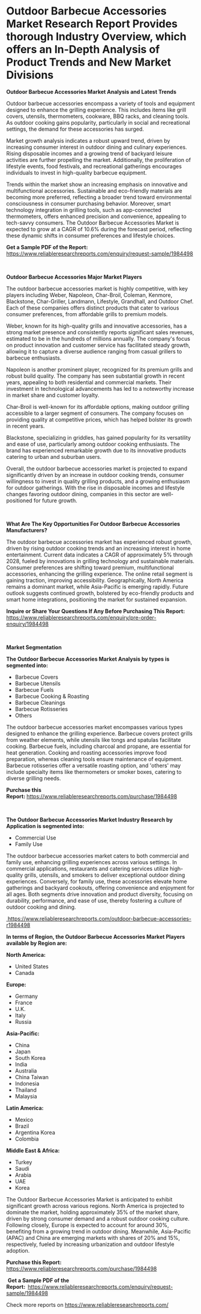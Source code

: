 <p><h1>Outdoor Barbecue Accessories Market Research Report Provides thorough Industry Overview, which offers an In-Depth Analysis of Product Trends and New Market Divisions</h1></p><p><strong>Outdoor Barbecue Accessories Market Analysis and Latest Trends</strong></p>
<p><p>Outdoor barbecue accessories encompass a variety of tools and equipment designed to enhance the grilling experience. This includes items like grill covers, utensils, thermometers, cookware, BBQ racks, and cleaning tools. As outdoor cooking gains popularity, particularly in social and recreational settings, the demand for these accessories has surged.</p><p>Market growth analysis indicates a robust upward trend, driven by increasing consumer interest in outdoor dining and culinary experiences. Rising disposable incomes and a growing trend of backyard leisure activities are further propelling the market. Additionally, the proliferation of lifestyle events, food festivals, and recreational gatherings encourages individuals to invest in high-quality barbecue equipment.</p><p>Trends within the market show an increasing emphasis on innovative and multifunctional accessories. Sustainable and eco-friendly materials are becoming more preferred, reflecting a broader trend toward environmental consciousness in consumer purchasing behavior. Moreover, smart technology integration in grilling tools, such as app-connected thermometers, offers enhanced precision and convenience, appealing to tech-savvy consumers. The Outdoor Barbecue Accessories Market is expected to grow at a CAGR of 10.6% during the forecast period, reflecting these dynamic shifts in consumer preferences and lifestyle choices.</p></p>
<p><strong>Get a Sample PDF of the Report:&nbsp;</strong> <a href="https://www.reliableresearchreports.com/enquiry/request-sample/1984498?utm_campaign=2102&utm_medium=2&utm_source=Github&utm_content=ia&utm_term=08022025&utm_id=outdoor-barbecue-accessories">https://www.reliableresearchreports.com/enquiry/request-sample/1984498</a></p>
<p>&nbsp;</p>
<p><strong>Outdoor Barbecue Accessories Major Market Players</strong></p>
<p><p>The outdoor barbecue accessories market is highly competitive, with key players including Weber, Napoleon, Char-Broil, Coleman, Kenmore, Blackstone, Char-Griller, Landmann, Lifestyle, Grandhall, and Outdoor Chef. Each of these companies offers distinct products that cater to various consumer preferences, from affordable grills to premium models.</p><p>Weber, known for its high-quality grills and innovative accessories, has a strong market presence and consistently reports significant sales revenues, estimated to be in the hundreds of millions annually. The company's focus on product innovation and customer service has facilitated steady growth, allowing it to capture a diverse audience ranging from casual grillers to barbecue enthusiasts. </p><p>Napoleon is another prominent player, recognized for its premium grills and robust build quality. The company has seen substantial growth in recent years, appealing to both residential and commercial markets. Their investment in technological advancements has led to a noteworthy increase in market share and customer loyalty.</p><p>Char-Broil is well-known for its affordable options, making outdoor grilling accessible to a larger segment of consumers. The company focuses on providing quality at competitive prices, which has helped bolster its growth in recent years.</p><p>Blackstone, specializing in griddles, has gained popularity for its versatility and ease of use, particularly among outdoor cooking enthusiasts. The brand has experienced remarkable growth due to its innovative products catering to urban and suburban users.</p><p>Overall, the outdoor barbecue accessories market is projected to expand significantly driven by an increase in outdoor cooking trends, consumer willingness to invest in quality grilling products, and a growing enthusiasm for outdoor gatherings. With the rise in disposable incomes and lifestyle changes favoring outdoor dining, companies in this sector are well-positioned for future growth.</p></p>
<p>&nbsp;</p>
<p><strong>What Are The Key Opportunities For Outdoor Barbecue Accessories Manufacturers?</strong></p>
<p><p>The outdoor barbecue accessories market has experienced robust growth, driven by rising outdoor cooking trends and an increasing interest in home entertainment. Current data indicates a CAGR of approximately 5% through 2028, fueled by innovations in grilling technology and sustainable materials. Consumer preferences are shifting toward premium, multifunctional accessories, enhancing the grilling experience. The online retail segment is gaining traction, improving accessibility. Geographically, North America remains a dominant market, while Asia-Pacific is emerging rapidly. Future outlook suggests continued growth, bolstered by eco-friendly products and smart home integrations, positioning the market for sustained expansion.</p></p>
<p><strong>Inquire or Share Your Questions If Any Before Purchasing This Report:</strong> <a href="https://www.reliableresearchreports.com/enquiry/pre-order-enquiry/1984498?utm_campaign=2102&utm_medium=2&utm_source=Github&utm_content=ia&utm_term=08022025&utm_id=outdoor-barbecue-accessories">https://www.reliableresearchreports.com/enquiry/pre-order-enquiry/1984498</a></p>
<p>&nbsp;</p>
<p><strong>Market Segmentation</strong></p>
<p><strong>The Outdoor Barbecue Accessories Market Analysis by types is segmented into:</strong></p>
<p><ul><li>Barbecue Covers</li><li>Barbecue Utensils</li><li>Barbecue Fuels</li><li>Barbecue Cooking & Roasting</li><li>Barbecue Cleanings</li><li>Barbecue Rotisseries</li><li>Others</li></ul></p>
<p><p>The outdoor barbecue accessories market encompasses various types designed to enhance the grilling experience. Barbecue covers protect grills from weather elements, while utensils like tongs and spatulas facilitate cooking. Barbecue fuels, including charcoal and propane, are essential for heat generation. Cooking and roasting accessories improve food preparation, whereas cleaning tools ensure maintenance of equipment. Barbecue rotisseries offer a versatile roasting option, and 'others' may include specialty items like thermometers or smoker boxes, catering to diverse grilling needs.</p></p>
<p><strong>Purchase this Report:&nbsp;</strong><a href="https://www.reliableresearchreports.com/purchase/1984498?utm_campaign=2102&utm_medium=2&utm_source=Github&utm_content=ia&utm_term=08022025&utm_id=outdoor-barbecue-accessories">https://www.reliableresearchreports.com/purchase/1984498</a></p>
<p>&nbsp;</p>
<p><strong>The Outdoor Barbecue Accessories Market Industry Research by Application is segmented into:</strong></p>
<p><ul><li>Commercial Use</li><li>Family Use</li></ul></p>
<p><p>The outdoor barbecue accessories market caters to both commercial and family use, enhancing grilling experiences across various settings. In commercial applications, restaurants and catering services utilize high-quality grills, utensils, and smokers to deliver exceptional outdoor dining experiences. Conversely, for family use, these accessories elevate home gatherings and backyard cookouts, offering convenience and enjoyment for all ages. Both segments drive innovation and product diversity, focusing on durability, performance, and ease of use, thereby fostering a culture of outdoor cooking and dining.</p></p>
<p><a href="https://www.reliableresearchreports.com/outdoor-barbecue-accessories-r1984498?utm_campaign=2102&utm_medium=2&utm_source=Github&utm_content=ia&utm_term=08022025&utm_id=outdoor-barbecue-accessories">&nbsp;https://www.reliableresearchreports.com/outdoor-barbecue-accessories-r1984498</a></p>
<p><strong>In terms of Region, the Outdoor Barbecue Accessories Market Players available by Region are:</strong></p>
<p>
    <p> <strong> North America: </strong>
        <ul>
            <li>United States</li>
            <li>Canada</li>
        </ul>
        </p> 
    <p> <strong> Europe: </strong>
        <ul>
            <li>Germany</li>
            <li>France</li>
            <li>U.K.</li>
            <li>Italy</li>
            <li>Russia</li>
        </ul>
        </p> 
    <p> <strong> Asia-Pacific: </strong>
        <ul>
            <li>China</li>
            <li>Japan</li>
            <li>South Korea</li>
            <li>India</li>
            <li>Australia</li>
            <li>China Taiwan</li>
            <li>Indonesia</li>
            <li>Thailand</li>
            <li>Malaysia</li>
        </ul>
        </p> 
    <p> <strong> Latin America: </strong>
        <ul>
            <li>Mexico</li>
            <li>Brazil</li>
            <li>Argentina Korea</li>
            <li>Colombia</li>
        </ul>
        </p> 
    <p> <strong> Middle East & Africa: </strong>
        <ul>
            <li>Turkey</li>
            <li>Saudi</li>
            <li>Arabia</li>
            <li>UAE</li>
            <li>Korea</li>
        </ul>
    </p>
    </p>
<p><p>The Outdoor Barbecue Accessories Market is anticipated to exhibit significant growth across various regions. North America is projected to dominate the market, holding approximately 35% of the market share, driven by strong consumer demand and a robust outdoor cooking culture. Following closely, Europe is expected to account for around 30%, benefiting from a growing trend in outdoor dining. Meanwhile, Asia-Pacific (APAC) and China are emerging markets with shares of 20% and 15%, respectively, fueled by increasing urbanization and outdoor lifestyle adoption.</p></p>
<p><strong>Purchase this Report: </strong><a href="https://www.reliableresearchreports.com/purchase/1984498?utm_campaign=2102&utm_medium=2&utm_source=Github&utm_content=ia&utm_term=08022025&utm_id=outdoor-barbecue-accessories">https://www.reliableresearchreports.com/purchase/1984498</a></p>
<p>&nbsp;<strong>Get a Sample PDF of the Report:&nbsp;&nbsp;</strong><a href="https://www.reliableresearchreports.com/enquiry/request-sample/1984498?utm_campaign=2102&utm_medium=2&utm_source=Github&utm_content=ia&utm_term=08022025&utm_id=outdoor-barbecue-accessories">https://www.reliableresearchreports.com/enquiry/request-sample/1984498</a></p>
<p><strong></strong></p>
<p>Check more reports on <a href="https://www.reliableresearchreports.com/?utm_campaign=2102&utm_medium=2&utm_source=Github&utm_content=ia&utm_term=08022025&utm_id=outdoor-barbecue-accessories">https://www.reliableresearchreports.com/</a></p>